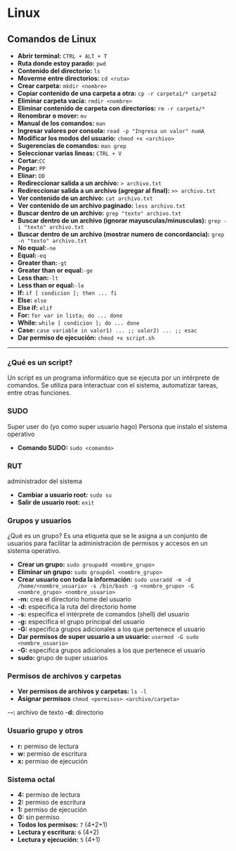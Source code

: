 # Linux

## Comandos de Linux

- **Abrir terminal:** `CTRL + ALT + T`
- **Ruta donde estoy parado:** `pwd`
- **Contenido del directorio:** `ls`
- **Moverme entre directorios:** `cd <ruta>`
- **Crear carpeta:** `mkdir <nombre>`
- **Copiar contenido de una carpeta a otra:** `cp -r carpeta1/* carpeta2`
- **Eliminar carpeta vacía:** `rmdir <nombre>`
- **Eliminar contenido de carpeta con directorios:** `rm -r carpeta/*`
- **Renombrar o mover:** `mv`
- **Manual de los comandos:** `man`
- **Ingresar valores por consola:** `read -p "Ingresa un valor" numA`
- **Modificar los modos del usuario:** `chmod +x <archivo>`
- **Sugerencias de comandos:** `man grep`
- **Seleccionar varias lineas:** `CTRL + V`
- **Cortar:**`CC`
- **Pegar:** `PP`
- **Elinar:** `DD`
- **Redireccionar salida a un archivo:** `> archivo.txt`
- **Redireccionar salida a un archivo (agregar al final):** `>> archivo.txt`
- **Ver contenido de un archivo:** `cat archivo.txt`
- **Ver contenido de un archivo paginado:** `less archivo.txt`
- **Buscar dentro de un archivo:** `grep "texto" archivo.txt`
- **Buscar dentro de un archivo (ignorar mayusculas/minusculas):** `grep -i "texto" archivo.txt`
- **Buscar dentro de un archivo (mostrar numero de concordancia):** `grep -n "texto" archivo.txt`
- **No equal:**`-ne`
- **Equal:**`-eq`
- **Greater than:**`-gt`
- **Greater than or equal:**`-ge`
- **Less than:**`-lt`
- **Less than or equal:**`-le`
- **If:** `if [ condicion ]; then ... fi`
- **Else:** `else`
- **Else if:** `elif`
- **For:** `for var in lista; do ... done`
- **While:** `while [ condicion ]; do ... done`
- **Case:** `case variable in valor1) ... ;; valor2) ... ;; esac`
- **Dar permiso de ejecución:** `chmod +x script.sh`
---

### ¿Qué es un script?

Un script es un programa informático que se ejecuta por un intérprete de comandos. Se utiliza para interactuar con el sistema, automatizar tareas, entre otras funciones.

### SUDO
Super user do (yo como super usuario hago)
Persona que instalo el sistema operativo
- **Comando SUDO:** `sudo <comando>`
### RUT
administrador del sistema
- **Cambiar a usuario root:** `sudo su`
- **Salir de usuario root:** `exit`

### Grupos y usuarios
¿Qué es un grupo?
Es una etiqueta que se le asigna a un conjunto de usuarios para facilitar la administración de permisos y accesos en un sistema operativo.

- **Crear un grupo:** `sudo groupadd <nombre_grupo>`
- **Eliminar un grupo:** `sudo groupdel <nombre_grupo>`
- **Crear usuario con toda la información:** `sudo useradd -m -d /home/<nombre_usuario> -s /bin/bash -g <nombre_grupo> -G <nombre_grupo> <nombre_usuario>`
- **-m:** crea el directorio home del usuario
- **-d:** especifica la ruta del directorio home
- **-s:** especifica el intérprete de comandos (shell) del usuario
- **-g:** especifica el grupo principal del usuario
- **-G:** especifica grupos adicionales a los que pertenece el usuario
- **Dar permisos de super usuario a un usuario:** `usermod -G sudo <nombre_usuario>`
- **-G:** especifica grupos adicionales a los que pertenece el usuario
- **sudo:** grupo de super usuarios

### Permisos de archivos y carpetas
- **Ver permisos de archivos y carpetas:** `ls -l`
- **Asignar permisos** `chmod <permisos> <archivo/carpeta>`

-**-:** archivo de texto
-**d:** directorio

### Usuario grupo y otros
- **r:** permiso de lectura
- **w:** permiso de escritura
- **x:** permiso de ejecución

### Sistema octal
- **4:** permiso de lectura
- **2:** permiso de escritura
- **1:** permiso de ejecución
- **0:** sin permiso
- **Todos los permisos:** `7` (4+2+1)
- **Lectura y escritura:** `6` (4+2)
- **Lectura y ejecución:** `5` (4+1)